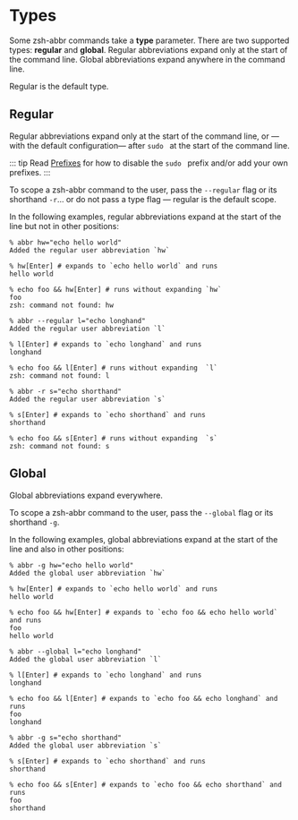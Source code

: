 # Types

Some zsh-abbr commands take a **type** parameter. There are two supported types: **regular** and **global**. Regular abbreviations expand only at the start of the command line. Global abbreviations expand anywhere in the command line.

Regular is the default type.

## Regular

Regular abbreviations expand only at the start of the command line, or —with the default configuration— after `sudo ` at the start of the command line.

::: tip
Read [Prefixes](./prefixes.md) for how to disable the `sudo ` prefix and/or add your own prefixes.
:::

To scope a zsh-abbr command to the user, pass the `--regular` flag or its shorthand `-r`… or do not pass a type flag — regular is the default scope.

In the following examples, regular abbreviations expand at the start of the line but not in other positions:

```shell
% abbr hw="echo hello world"
Added the regular user abbreviation `hw`

% hw[Enter] # expands to `echo hello world` and runs
hello world

% echo foo && hw[Enter] # runs without expanding `hw`
foo
zsh: command not found: hw
```

```shell
% abbr --regular l="echo longhand"
Added the regular user abbreviation `l`

% l[Enter] # expands to `echo longhand` and runs
longhand

% echo foo && l[Enter] # runs without expanding  `l`
zsh: command not found: l
```

```shell
% abbr -r s="echo shorthand"
Added the regular user abbreviation `s`

% s[Enter] # expands to `echo shorthand` and runs
shorthand

% echo foo && s[Enter] # runs without expanding  `s`
zsh: command not found: s
```

## Global

Global abbreviations expand everywhere.

To scope a zsh-abbr command to the user, pass the `--global` flag or its shorthand `-g`.

In the following examples, global abbreviations expand at the start of the line and also in other positions:

```shell
% abbr -g hw="echo hello world"
Added the global user abbreviation `hw`

% hw[Enter] # expands to `echo hello world` and runs
hello world

% echo foo && hw[Enter] # expands to `echo foo && echo hello world` and runs
foo
hello world
```

```shell
% abbr --global l="echo longhand"
Added the global user abbreviation `l`

% l[Enter] # expands to `echo longhand` and runs
longhand

% echo foo && l[Enter] # expands to `echo foo && echo longhand` and runs
foo
longhand
```

```shell
% abbr -g s="echo shorthand"
Added the global user abbreviation `s`

% s[Enter] # expands to `echo shorthand` and runs
shorthand

% echo foo && s[Enter] # expands to `echo foo && echo shorthand` and runs
foo
shorthand
```
